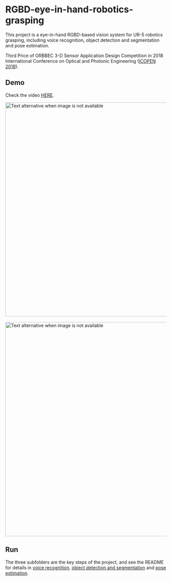 # RGBD-eye-in-hand-robotics-grasping
This project is a eye-in-hand RGBD-based vision system for UR-5 robotics grasping, including voice recognition, object detection and segmentation and pose estimation.

Third Price of ORBBEC 3-D Sensor Application Design Competition in 2018 International Conference on Optical and Photonic Engineering ([ICOPEN 2018](http://jsem.jp/jsem-bbs/img/375.pdf)).

## Demo
Check the video [HERE](https://youtu.be/8ylxOqa1HiY).

<img src='img/toy.gif' align="center" width=666 alt="Text alternative when image is not available">
<br><br>
<img src='img/yolo.gif' align="center" width=666 alt="Text alternative when image is not available">

## Run
The three subfolders are the key steps of the project, and see the README for details in [voice recognition](https://github.com/HanjiangHu/ROS-voice-module), [object detection and segmentation](https://github.com/HanjiangHu/ROS-detection-and-segmentation) and [pose estimation](https://github.com/HanjiangHu/ROS-pose-estimation-module).
